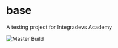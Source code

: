 # base
A testing project for Integradevs Academy

![Master Build](https://github.com/MatiasGonzalezRomeroAcademy/base/workflows/master-build/badge.svg)
